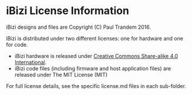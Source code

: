 iBizi License Information
============================

iBizi designs and files are Copyright (C) Paul Trandem 2016.

iBizi is distributed under two different licenses: one for hardware and one for code.

* iBizi hardware is released under [Creative Commons Share-alike 4.0 International](http://creativecommons.org/licenses/by-sa/4.0/).
* iBizi code files (including firmware and host application files) are released under The MIT License (MIT)


For full license details, see the specific license.md files in each sub-folder.
